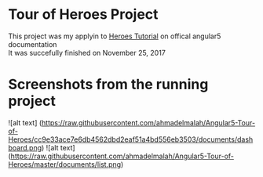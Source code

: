 # Tour of Heroes Project
This project was my applyin to [Heroes Tutorial](https://angular.io/tutorial) on offical angular5 documentation  
It was succefully finished on November 25, 2017

# Screenshots from the running project
![alt text] (https://raw.githubusercontent.com/ahmadelmalah/Angular5-Tour-of-Heroes/cc9e33ace7e6db4562dbd2eaf51a4bd556eb3503/documents/dashboard.png)
![alt text] (https://raw.githubusercontent.com/ahmadelmalah/Angular5-Tour-of-Heroes/master/documents/list.png)
